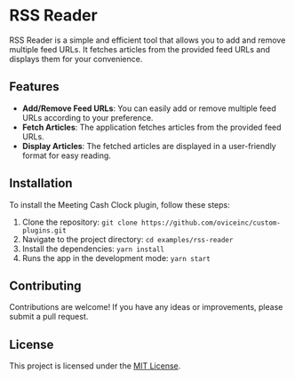 # RSS Reader

RSS Reader is a simple and efficient tool that allows you to add and remove multiple feed URLs. It fetches articles from the provided feed URLs and displays them for your convenience.

## Features

- **Add/Remove Feed URLs**: You can easily add or remove multiple feed URLs according to your preference.
- **Fetch Articles**: The application fetches articles from the provided feed URLs.
- **Display Articles**: The fetched articles are displayed in a user-friendly format for easy reading.

## Installation

To install the Meeting Cash Clock plugin, follow these steps:

1. Clone the repository: `git clone https://github.com/oviceinc/custom-plugins.git`
2. Navigate to the project directory: `cd examples/rss-reader`
3. Install the dependencies: `yarn install`
4. Runs the app in the development mode: `yarn start`

## Contributing

Contributions are welcome! If you have any ideas or improvements, please submit a pull request.

## License

This project is licensed under the [MIT License](LICENSE).
